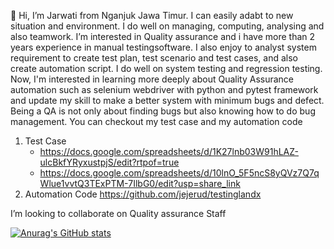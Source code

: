 👋 Hi, I’m Jarwati from Nganjuk Jawa Timur. I can easily adabt to new situation and environment. I do well on managing, computing, analysing and also teamwork. I’m interested in Quality assurance and i have more than 2 years experience in manual testingsoftware. I also enjoy to analyst system requirement to create test plan, test scenario and test cases, and also create automation script. I do well on system testing and regression testing. Now, I'm interested in learning more deeply about Quality Assurance automation such as selenium webdriver with python and pytest framework and update my skill to make a better system with minimum bugs and defect. Being a QA is not only about finding bugs but also knowing how to do bug management. You can checkout my test case and my automation code 
1. Test Case 
   * https://docs.google.com/spreadsheets/d/1K27lnb03W91hLAZ-ulcBkfYRyxustpjS/edit?rtpof=true
   * https://docs.google.com/spreadsheets/d/10lnO_5F5ncS8yQVz7Q7qWlue1vvtQ3TExPTM-7IlbG0/edit?usp=share_link
2. Automation Code https://github.com/jejerud/testinglandx

I’m looking to collaborate on Quality assurance Staff

[![Anurag's GitHub stats](https://github-readme-stats.vercel.app/api?username=jejerud)](https://github.com/anuraghazra/github-readme-stats)
